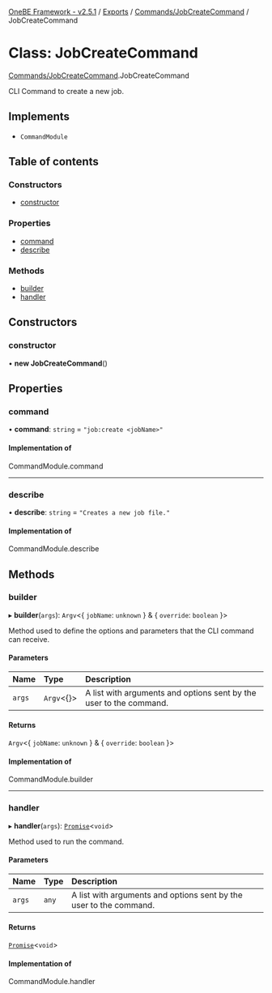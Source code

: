 [OneBE Framework - v2.5.1](../README.md) / [Exports](../modules.md) / [Commands/JobCreateCommand](../modules/Commands_JobCreateCommand.md) / JobCreateCommand

# Class: JobCreateCommand

[Commands/JobCreateCommand](../modules/Commands_JobCreateCommand.md).JobCreateCommand

CLI Command to create a new job.

## Implements

- `CommandModule`

## Table of contents

### Constructors

- [constructor](Commands_JobCreateCommand.JobCreateCommand.md#constructor)

### Properties

- [command](Commands_JobCreateCommand.JobCreateCommand.md#command)
- [describe](Commands_JobCreateCommand.JobCreateCommand.md#describe)

### Methods

- [builder](Commands_JobCreateCommand.JobCreateCommand.md#builder)
- [handler](Commands_JobCreateCommand.JobCreateCommand.md#handler)

## Constructors

### constructor

• **new JobCreateCommand**()

## Properties

### command

• **command**: `string` = `"job:create <jobName>"`

#### Implementation of

CommandModule.command

___

### describe

• **describe**: `string` = `"Creates a new job file."`

#### Implementation of

CommandModule.describe

## Methods

### builder

▸ **builder**(`args`): `Argv`<{ `jobName`: `unknown`  } & { `override`: `boolean`  }\>

Method used to define the options and parameters that the CLI command
can receive.

#### Parameters

| Name | Type | Description |
| :------ | :------ | :------ |
| `args` | `Argv`<{}\> | A list with arguments and options sent by the user to the command. |

#### Returns

`Argv`<{ `jobName`: `unknown`  } & { `override`: `boolean`  }\>

#### Implementation of

CommandModule.builder

___

### handler

▸ **handler**(`args`): [`Promise`]( https://developer.mozilla.org/en-US/docs/Web/JavaScript/Reference/Global_Objects/Promise )<`void`\>

Method used to run the command.

#### Parameters

| Name | Type | Description |
| :------ | :------ | :------ |
| `args` | `any` | A list with arguments and options sent by the user to the command. |

#### Returns

[`Promise`]( https://developer.mozilla.org/en-US/docs/Web/JavaScript/Reference/Global_Objects/Promise )<`void`\>

#### Implementation of

CommandModule.handler
